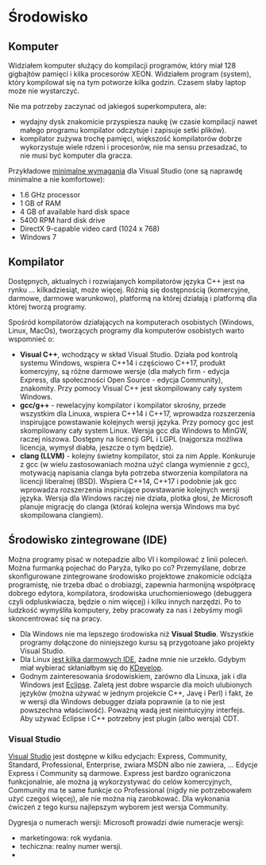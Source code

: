 # Środowisko

## Komputer

Widziałem komputer służący do kompilacji programów, który miał 128 gigbajtów pamięci i kilka procesorów XEON. Widziałem program (system), który kompilował się na tym potworze kilka godzin. Czasem słaby laptop może nie wystarczyć.

Nie ma potrzeby zaczynać od jakiegoś superkomputera, ale:
* wydajny dysk znakomicie przyspiesza naukę (w czasie kompilacji nawet małego programu kompilator odczytuje i zapisuje setki plików).
* kompilator zużywa trochę pamięci, większość kompilatorów dobrze wykorzystuje wiele rdzeni i procesorów, nie ma sensu przesadzać, to nie musi być komputer dla gracza.

Przykładowe [minimalne wymagania](https://www.visualstudio.com/en-us/productinfo/vs2015-sysrequirements-vs) dla Visual Studio (one są naprawdę minimalne a nie komfortowe):
- 1.6 GHz processor
- 1 GB of RAM
- 4 GB of available hard disk space
- 5400 RPM hard disk drive
- DirectX 9-capable video card (1024 x 768)
- Windows 7

## Kompilator

Dostępnych, aktualnych i rozwiajanych kompilatorów języka C++ jest na rynku ... kilkadziesiąt, może więcej. Różnią się dostępnością (komercyjne, darmowe, darmowe warunkowo), platformą na której działają i platformą dla której tworzą programy.

Spośród kompilatorów działających na komputerach osobistych (Windows, Linux, MacOs), tworzących programy dla komputerów osobistych warto wspomnieć o:
- **Visual C++**, wchodzący w skład Visual Studio. Działa pod kontrolą systemu Windows, wspiera C++14 i częściowo C++17, produkt komercyjny, są różne darmowe wersje (dla małych firm - edycja Express, dla społeczności Open Source - edycja Community), znakomity. Przy pomocy Visual C++ jest skompilowany cały system Windows.
- **gcc/g++** - rewelacyjny kompilator i kompilator skrośny, przede wszystkim dla Linuxa, wspiera C++14 i C++17, wprowadza rozszerzenia inspirujące powstawanie kolejnych wersji języka. Przy pomocy gcc jest skompilowany cały system Linux. Wersja gcc dla Windows to MinGW, raczej niszowa. Dostępny na licencji GPL i LGPL (najgorsza możliwa licencja, wymysł diabła, jeszcze o tym będzie).
- **clang (LLVM)** - kolejny świetny kompilator, stoi za nim Apple. Konkuruje z gcc (w wielu zastosowaniach można użyć clanga wymiennie z gcc), motywacją napisania clanga była potrzeba stworzenia kompilatora na licencji liberalnej (BSD). Wspiera C++14, C++17 i podobnie jak gcc wprowadza rozszerzenia inspirujące powstawanie kolejnych wersji języka. Wersja dla Windows raczej nie działa, plotka głosi, że Microsoft planuje migrację do clanga (któraś kolejna wersja Windows ma być skompilowana clangiem).

## Środowisko zintegrowane (IDE)

Można programy pisać w notepadzie albo VI i kompilować z linii poleceń. Można furmanką pojechać do Paryża, tylko po co? Przemyślane, dobrze skonfigurowane zintegrowane środowisko projektowe znakomicie odciąża programistę, nie trzeba dbać o drobiazgi, zapewnia harmonijną współpracę dobrego edytora, kompilatora, środowiska uruchomieniowego (debuggera czyli odpluskwiacza, będzie o nim więcej) i kilku innych narzędzi. Po to ludzkość wymyśliła komputery, żeby pracowały za nas i żebyśmy mogli skoncentrować się na pracy.

- Dla Windows nie ma lepszego środowiska niż **Visual Studio**. Wszystkie programy dołączone do niniejszego kursu są przygotoane jako projekty Visual Studio.
- Dla Linux [jest kilka darmowych IDE](https://stackoverflow.com/questions/24109/c-ide-for-linux), żadne mnie nie urzekło. Gdybym miał wybierać skłaniałbym się do [KDevelop](https://www.kdevelop.org/).
- Godnym zainteresowania środowiskiem, zarówno dla Linuxa, jak i dla Windows jest [Eclipse](https://eclipse.org/). Zaletą jest dobre wsparcie dla moich ulubionych języków (można używać w jednym projekcie C++, Javę i Perl) i fakt, że w wersji dla Windows debugger działa poprawnie (a to nie jest powszechna właściwość). Poważną wadą jest nieintuicyjny interfejs. Aby używać Eclipse i C++ potrzebny jest plugin (albo wersja) CDT.

### Visual Studio

[Visual Studio](https://www.visualstudio.com/) jest dostępne w kilku edycjach: Express, Community, Standard, Professional, Enterprise, zwiara MSDN albo nie zawiera, ... 
Edycje Express i Community są darmowe. Express jest bardzo ograniczona funkcjonalnie, ale można ją wykorzystywać do celów komercyjnych, Community ma te same funkcje co Professional (nigdy nie potrzebowałem użyć czegoś więcej), ale nie można nią zarobkować.
Dla  wykonania ćwiczeń z tego kursu najlepszym wyborem jest wersja Community.

Dygresja o numerach wersji: Microsoft prowadzi dwie numeracje wersji: 
- marketingowa: rok wydania.
- techiczna: realny numer wersji.
- 
